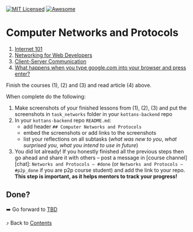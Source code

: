 [![MIT Licensed][icon-mit]][license]
[![Awesome][icon-awesome]][awesome]
&nbsp;&nbsp;&nbsp;&nbsp;&nbsp;&nbsp;

# Computer Networks and Protocols

1. [Internet 101](https://www.khanacademy.org/computing/computer-science/internet-intro)
1. [Networking for Web Developers](https://www.udacity.com/course/networking-for-web-developers--ud256)
1. [Client-Server Communication](https://www.udacity.com/course/client-server-communication--ud897)
1. [What happens when you type google.com into your browser and press enter?](https://github.com/alex/what-happens-when)

Finish the courses (1), (2) and (3) and read article (4) above.

When complete do the following:
1. Make screenshots of your finished lessons from (1), (2), (3)
   and put the screenshots in `task_networks` folder in
   your `kottans-backend` repo
1. In your `kottans-backend` repo `README.md`:
   * add header `## Computer Networks and Protocols`
   * embed the screenshots or add links to the screenshots
   * list your reflections on all subtasks
     (_what was new to you_, _what surprised you_, _what you intend to use in future_)
1. You did lot already! If you honestly finished all the previous steps then go ahead
   and share it with others –
   post a message in [course channel][chat]:
   `Networks and Protocols — #done` (or `Networks and Protocols — #p2p_done` if you are p2p course student) and add the link to your repo. **This step is important, as it helps mentors to track your progress!**

## Done?

➡️ Go forward to [TBD](tbd.md)

⤴️ Back to [Contents](../contents.md)

[icon-chat]: https://img.shields.io/badge/chat-on%20telegram-blue.svg
[icon-mit]: https://img.shields.io/badge/license-MIT-blue.svg
[icon-awesome]: https://cdn.rawgit.com/sindresorhus/awesome/d7305f38d29fed78fa85652e3a63e154dd8e8829/media/badge.svg
[license]: https://github.com/Kottans/web/blob/master/LICENSE.md
[awesome]: https://github.com/sindresorhus/awesome#front-end-development
[node]: ../img/node.png
[go]: ../img/go.png